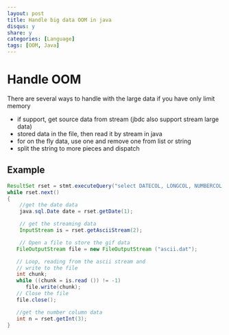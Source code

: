 ```yaml
---
layout: post
title: Handle big data OOM in java
disqus: y
share: y
categories: [Language]
tags: [OOM, Java]
---
```


Handle OOM
==========
There are several ways to handle with the large data if you have only limit memory
+ if support, get source data from stream (jbdc also support stream large data)
+ stored data in the file, then read it by stream in java
+ for on the fly data, use one and remove one from list or string
+ split the string to more pieces and dispatch

Example
------------
```java
ResultSet rset = stmt.executeQuery("select DATECOL, LONGCOL, NUMBERCOL from TABLE");
while rset.next()
{
	//get the date data
	java.sql.Date date = rset.getDate(1);

	// get the streaming data
	InputStream is = rset.getAsciiStream(2); 

	// Open a file to store the gif data
   FileOutputStream file = new FileOutputStream ("ascii.dat");

   // Loop, reading from the ascii stream and 
   // write to the file
   int chunk;
   while ((chunk = is.read ()) != -1)
	  file.write(chunk);
   // Close the file
   file.close();

   //get the number column data
   int n = rset.getInt(3);  
}
```
